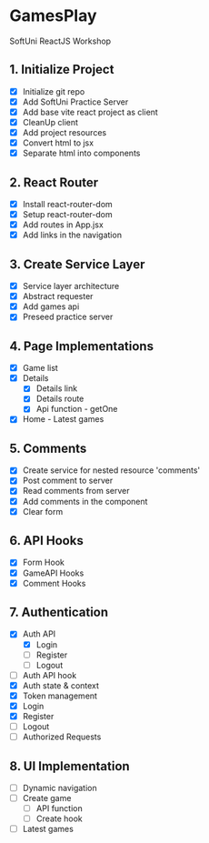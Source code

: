 # GamesPlay

SoftUni ReactJS Workshop

## 1. Initialize Project

- [x] Initialize git repo
- [x] Add SoftUni Practice Server
- [x] Add base vite react project as client
- [x] CleanUp client
- [x] Add project resources
- [x] Convert html to jsx
- [x] Separate html into components

## 2. React Router

- [x] Install react-router-dom
- [x] Setup react-router-dom
- [x] Add routes in App.jsx
- [x] Add links in the navigation

## 3. Create Service Layer

- [x] Service layer architecture
- [x] Abstract requester
- [x] Add games api
- [x] Preseed practice server

## 4. Page Implementations

- [x] Game list
- [x] Details
  - [x] Details link
  - [x] Details route
  - [x] Api function - getOne
- [x] Home - Latest games

## 5. Comments

- [x] Create service for nested resource 'comments'
- [x] Post comment to server
- [x] Read comments from server
- [x] Add comments in the component
- [x] Clear form

## 6. API Hooks

- [x] Form Hook
- [x] GameAPI Hooks
- [x] Comment Hooks

## 7. Authentication

- [x] Auth API
  - [x] Login
  - [ ] Register
  - [ ] Logout
- [ ] Auth API hook
- [x] Auth state & context
- [x] Token management
- [x] Login
- [x] Register
- [ ] Logout
- [ ] Authorized Requests

## 8. UI Implementation

- [ ] Dynamic navigation
- [ ] Create game
  - [ ] API function
  - [ ] Create hook
- [ ] Latest games
